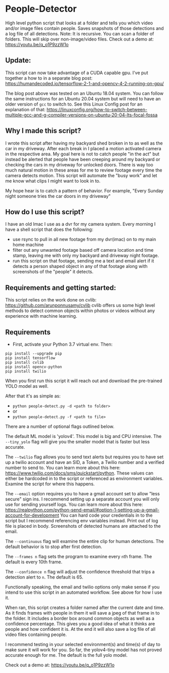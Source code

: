 # People-Detector
High level python script that looks at a folder and tells you which video and/or image files contain people. Saves snapshots of those detections and a log file of all detections. Note: It is recursive. You can scan a folder of folders. This will skip over non-image/video files.
Check out a demo at: https://youtu.be/q_o1P9zzW1o

## Update: 
This script can now take advantage of a CUDA capable gpu. I've put together a how to in a separate blog post: https://humandecoded.io/tensorflow-2-1-and-opencv-4-2-running-on-gpu/

The blog post above was tested on an Ubuntu 18.04 system. You can follow the same instructions for an Ubuntu 20.04 system but will need to have an older version of `gcc` to switch to. See this Linux Config post for an explanation of that:
https://linuxconfig.org/how-to-switch-between-multiple-gcc-and-g-compiler-versions-on-ubuntu-20-04-lts-focal-fossa

## Why I made this script?
I wrote this script after having my backyard shed broken in to as well as the car in my driveway. After each break in I placed a motion activated camera in the respective area. My goal here is not to catch people "in the act" but instead be alerted that people have been creeping around my backyard or checking the cars in my driveway for unlocked doors. There is way too much natural motion in these areas for me to review footage every time the camera detects motion. This script will automate the "busy work" and let me know what clips I might want to look in to.
 
My hope hear is to catch a pattern of behavior. For example, "Every Sunday night someone tries the car doors in my driveway"

## How do I use this script?
I have an old Imac I use as a dvr for my camera system. Every morning I have a shell script that does the following:
- use rsync to pull in all new footage from my dvr(imac) on to my main home machine
- filter out any unwanted footage based off camera location and time stamp, leaving me with only my backyard and driveway night footage.
- run this script on that footage, sending me a text and email alert if it detects a person shaped object in any of that footage along with screenshots of the "people" it detects.

## Requirements and getting started:

This script relies on the work done on cvlib: https://github.com/arunponnusamy/cvlib
cvlib offers us some high level methods to detect common objects within photos or videos without any experience with machine learning.


## Requirements 
* First, activate your Python 3.7 virtual env.  Then:
```
pip install --upgrade pip
pip install tensorflow
pip install cvlib
pip install opencv-python
pip install twilio
```

When you first run this script it will reach out and download the pre-trained YOLO model as well.

After that it's as simple as:
* `python people-detect.py -d <path to folder>`
* or
* `python people-detect.py -f <path to file>`

There are a number of optional flags outlined below.

The default ML model is 'yolov4'. This model is big and CPU intensive. The `--tiny_yolo` flag will give you the smaller model that is faster but less accurate.

The `--twilio` flag allows you to send text alerts but requires you to have set up a twilio account and have an SID, a Token, a Twilio number and a verified number to send to. You can learn more about this here: https://www.twilio.com/docs/sms/quickstart/python. These values can either be hardcoded in to the script or referenced as environment variables. Examine the script for where this happens.

The `--email` option requires you to have a gmail account set to allow "less secure" sign ins. I recommend setting up a separate account you will only use for sending yourself logs. You can learn more about this here:
https://realpython.com/python-send-email/#option-1-setting-up-a-gmail-account-for-development
You can hard code your credentials in to the script but I recommend referencing env variables instead. Print out of log file is placed in body. Screenshots of detected humans are attached to the email.

The `--continuous` flag will examine the entire clip for human detections. The default behavior is to stop after first detection. 

The `--frames n`  flag sets the program to examine every `n`th frame. The default is every 10th frame.

The `--confidence n`  flag will adjust the confidence threshold that trips a detection alert to `n`. The default is 65.


Functionally speaking, the email and twilio options only make sense if you intend to use this script in an automated workflow. See above for how I use it. 

When ran, this script creates a folder named after the current date and time. As it finds frames with people in them it will save a jpeg of that frame in to the folder. It includes a border box around common objects as well as a confidence percentage. This gives you a good idea of what it thinks are people and how confident it is. At the end it will also save a log file of all video files containing people. 

I recommend testing in your selected environment(s) and time(s) of day to make sure it will work for you. So far, the yolov4-tiny model has not proved accurate enough for me. The default is the full yolo model.
  
Check out a demo at: https://youtu.be/q_o1P9zzW1o 





